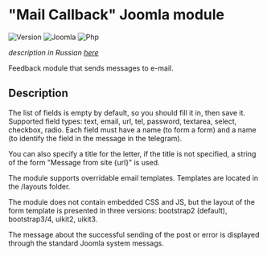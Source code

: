 # "Mail Callback" Joomla module

![Version](https://img.shields.io/badge/VERSION-1.2.0-0366d6.svg?style=for-the-badge)
![Joomla](https://img.shields.io/badge/joomla-3.7+-1A3867.svg?style=for-the-badge)
![Php](https://img.shields.io/badge/php-5.6+-8892BF.svg?style=for-the-badge)

_description in Russian [here](README.ru.md)_

Feedback module that sends messages to e-mail.

## Description

The list of fields is empty by default, so you should fill it in, then save it. Supported field types: text, email, url, tel, password, textarea, select, checkbox, radio. Each field must have a name (to form a form) and a name (to identify the field in the message in the telegram).

You can also specify a title for the letter, if the title is not specified, a string of the form "Message from site {url}" is used.

The module supports overridable email templates. Templates are located in the /layouts folder.

The module does not contain embedded CSS and JS, but the layout of the form template is presented in three versions: bootstrap2 (default), bootstrap3/4, uikit2, uikit3.

The message about the successful sending of the post or error is displayed through the standard Joomla system messags.
